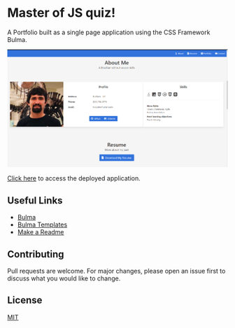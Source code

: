 # Master of JS quiz!

   A Portfolio built as a single page application using the CSS Framework Bulma.

   ![Portfolio](https://github.com/tvolpatto/tvolpatto-portfolio/blob/master/assets/images/screen1.PNG)

  

   
   [Click here](https://tvolpatto.github.io/tvolpatto-portfolio/) to access the deployed application.



## Useful Links 

   * [Bulma](https://bulma.io/)
   * [Bulma Templates](https://bulmatemplates.github.io/bulma-templates/)
   * [Make a Readme](https://www.makeareadme.com/)

## Contributing

   Pull requests are welcome. For major changes, please open an issue first to discuss what you would like to change.


## License
   
   [MIT](https://choosealicense.com/licenses/mit/)
